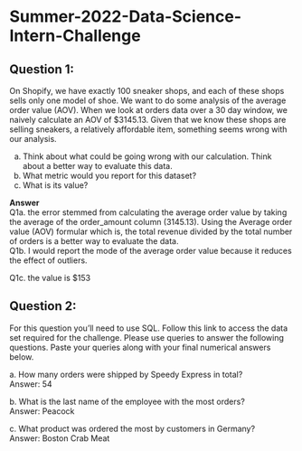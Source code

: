 # Summer-2022-Data-Science-Intern-Challenge
## Question 1:
<p>On Shopify, we have exactly 100 sneaker shops, and each of these shops sells only one model of shoe. We want to do some analysis of the average order value (AOV). When we look at orders data over a 30 day window, we naively calculate an AOV of $3145.13. Given that we know these shops are selling sneakers, a relatively affordable item, something seems wrong with our analysis.
<ol type = "a"> 
<li> Think about what could be going wrong with our calculation. Think about a better way to evaluate this data. </li>
<li> What metric would you report for this dataset? </li>
<li> What is its value?</li> </ol>
</p>
<p>
<strong> Answer </strong> <br>
Q1a. the error stemmed from calculating the average order value by taking the average of the order_amount column (3145.13). Using the Average order value (AOV) formular which is, the total revenue divided by the total number of orders is a better way to evaluate the data. <br>
Q1b. I would report the mode of the average order value because  it reduces the effect of outliers. 

Q1c. the value is $153 </p>

## Question 2:
<p> For this question you’ll need to use SQL. Follow this link 
to access the data set required for the challenge. Please use 
queries to answer the following questions. Paste your queries 
along with your final numerical answers below. </p>
<p> a.	How many orders were shipped by Speedy Express in total? <br>
Answer: 54 </p>
<p> b.	What is the last name of the employee with the most orders? <br>
Answer: Peacock </p>
<p>c. What product was ordered the most by customers in Germany? <br>
Answer: Boston Crab Meat </p>
